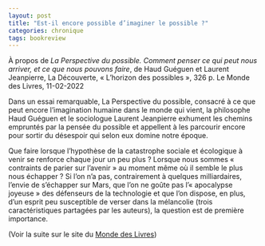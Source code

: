 ```yaml
---
layout: post
title: "Est-il encore possible d’imaginer le possible ?"
categories: chronique
tags: bookreview
---
```


À propos de <i>La Perspective du possible. Comment penser ce qui peut nous arriver, et ce que nous pouvons faire</i>, de Haud Guéguen et Laurent Jeanpierre, La Découverte, « L’horizon des possibles », 326 p.
Le Monde des Livres, 11-02-2022

Dans un essai remarquable, La Perspective du possible, consacré à ce que peut encore l’imagination humaine dans le monde qui vient, la philosophe Haud Guéguen et le sociologue Laurent Jeanpierre exhument les chemins empruntés par la pensée du possible et appellent à les parcourir encore pour sortir du désespoir qui selon eux domine notre époque.

Que faire lorsque l’hypothèse de la catastrophe sociale et écologique à venir se renforce chaque jour un peu plus ? Lorsque nous sommes « contraints de parier sur l’avenir » au moment même où il semble le plus nous échapper ? Si l’on n’a pas, contrairement à quelques milliardaires, l’envie de s’échapper sur Mars, que l’on ne goûte pas l’« apocalypse joyeuse » des défenseurs de la technologie et que l’on dispose, en plus, d’un esprit peu susceptible de verser dans la mélancolie (trois caractéristiques partagées par les auteurs), la question est de première importance.

(Voir la suite sur le site du [Monde des Livres](https://www.lemonde.fr/livres/article/2022/02/11/la-perspective-du-possible-de-haud-gueguen-et-laurent-jeanpierre-est-il-encore-possible-d-imaginer-le-possible_6113338_3260.html))
